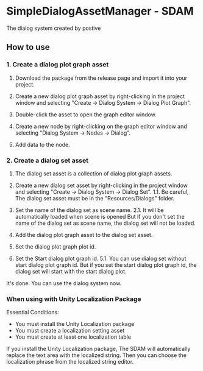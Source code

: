 # SimpleDialogAssetManager - SDAM

The dialog system created by postive

## How to use

### 1. Create a dialog plot graph asset

1. Download the package from the release page and import it into your project.

2. Create a new dialog plot graph asset by right-clicking in the project window and selecting "Create -> Dialog System -> Dialog Plot Graph".

3. Double-click the asset to open the graph editor window.

4. Create a new node by right-clicking on the graph editor window and selecting "Dialog System -> Nodes -> Dialog".

5. Add data to the node.

### 2. Create a dialog set asset

1. The dialog set asset is a collection of dialog plot graph assets.

2. Create a new dialog set asset by right-clicking in the project window and selecting "Create -> Dialog System -> Dialog Set".
   1.1. Be careful, The dialog set asset must be in the "Resources/Dialogs" folder.

3. Set the name of the dialog set as scene name.
   2.1. It will be automatically loaded when scene is opened But If you don't set the name of the dialog set as scene name, the dialog set will not be loaded.

4. Add the dialog plot graph asset to the dialog set asset.

5. Set the dialog plot graph plot id.

6. Set the Start dialog plot graph id.
   5.1. You can use dialog set without start dialog plot graph id. But if you set the start dialog plot graph id, the dialog set will start with the start dialog plot.

It's done. You can use the dialog system now.

### When using with Unity Localization Package

Essential Conditions:

- You must install the Unity Localization package
- You must create a localization setting asset
- You must create at least one localization table

If you install the Unity Localization package, The SDAM will automatically replace the text area with the localized string.
Then you can choose the localization phrase from the localized string editor.
